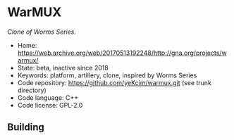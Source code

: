 # WarMUX

_Clone of Worms Series._

- Home: https://web.archive.org/web/20170513192248/http://gna.org/projects/warmux/
- State: beta, inactive since 2018
- Keywords: platform, artillery, clone, inspired by Worms Series
- Code repository: https://github.com/yeKcim/warmux.git (see trunk directory)
- Code language: C++
- Code license: GPL-2.0

## Building
